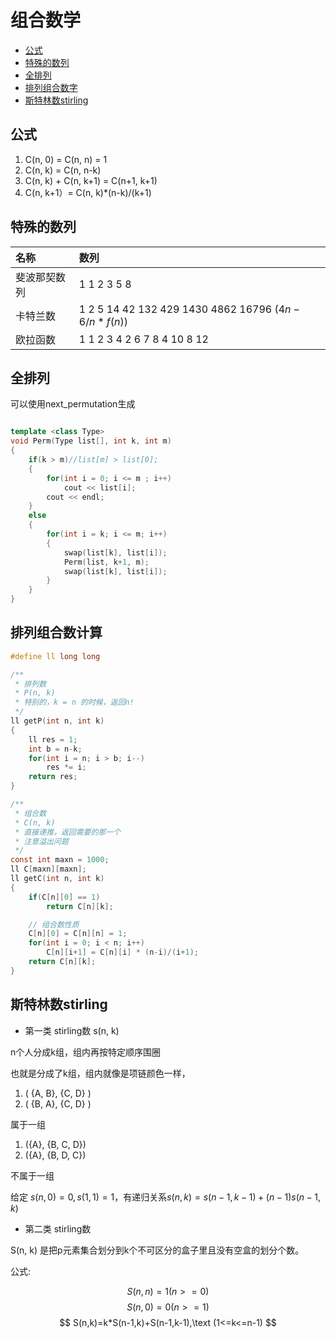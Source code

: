 组合数学
===

- [公式](#公式)
- [特殊的数列](#特殊的数列)
- [全排列](#全排列)
- [排列组合数字](#排列组合数字)
- [斯特林数stirling](#斯特林数stirling)


公式
---

1. C(n, 0) = C(n, n) = 1
2. C(n, k) = C(n, n-k)
3. C(n, k) + C(n, k+1) = C(n+1, k+1)
4. C(n, k+1）= C(n, k)*(n-k)/(k+1)

特殊的数列
---

|名称           |数列                                                   |
|:--------------|:------------------------------------------------------|
|斐波那契数列   |1 1 2 3 5 8                                            |
|卡特兰数       |1 2 5 14 42 132 429 1430 4862 16796 ($4n-6/n*f(n)$)    |
|欧拉函数       |1 1 2 3 4 2 6 7 8 4 10 8 12                            |

全排列
---

可以使用next_permutation生成

```cpp

template <class Type>
void Perm(Type list[], int k, int m)
{
    if(k > m)//list[m] > list[0];
    {
        for(int i = 0; i <= m ; i++)
            cout << list[i];
        cout << endl;
    }
    else
    {
        for(int i = k; i <= m; i++)
        {
            swap(list[k], list[i]);
            Perm(list, k+1, m);
            swap(list[k], list[i]);
        }
    }
}
```

排列组合数计算
---

```c
#define ll long long 

/**
 * 排列数
 * P(n, k)
 * 特别的，k = n 的时候，返回n!
 */
ll getP(int n, int k)
{
    ll res = 1;
    int b = n-k;
    for(int i = n; i > b; i--)
        res *= i;
    return res;
}

/**
 * 组合数
 * C(n, k)
 * 直接递推，返回需要的那一个
 * 注意溢出问题
 */
const int maxn = 1000;
ll C[maxn][maxn];
ll getC(int n, int k)
{
    if(C[n][0] == 1)
        return C[n][k];

    // 组合数性质
    C[n][0] = C[n][n] = 1;
    for(int i = 0; i < n; i++)
        C[n][i+1] = C[n][i] * (n-i)/(i+1);
    return C[n][k];
}

```

斯特林数stirling
---

- 第一类 stirling数 s(n, k)

n个人分成k组，组内再按特定顺序围圈

也就是分成了k组，组内就像是项链颜色一样，

1. ( {A, B}, {C, D} )
2. ( {B, A}, {C, D} ) 

属于一组

1. ({A}, {B, C, D})
2. ({A}, {B, D, C})

不属于一组

给定 $s(n,0)=0,s(1,1)=1$，有递归关系$s(n,k)=s(n-1,k-1) + (n-1) s(n-1,k)$



- 第二类 stirling数 

S(n, k) 是把p元素集合划分到k个不可区分的盒子里且没有空盒的划分个数。

公式:

$$ S(n, n) = 1 (n >= 0) $$
$$ S(n, 0) = 0 (n >= 1) $$
$$ S(n,k)=k*S(n-1,k)+S(n-1,k-1),\text (1<=k<=n-1) $$
